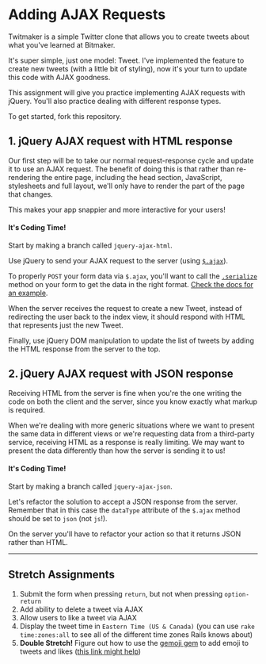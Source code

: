 # Adding AJAX Requests

Twitmaker is a simple Twitter clone that allows you to create tweets about what you've learned at Bitmaker.

It's super simple, just one model: Tweet. I've implemented the feature to create new tweets (with a little bit of styling), now it's your turn to update this code with AJAX goodness.

This assignment will give you practice implementing AJAX requests with jQuery. You'll also practice dealing with different response types.

To get started, fork this repository.


## 1. jQuery AJAX request with HTML response

Our first step will be to take our normal request-response cycle and update it to use an AJAX request. The benefit of doing this is that rather than re-rendering the entire page, including the head section, JavaScript, stylesheets and full layout, we'll only have to render the part of the page that changes.

This makes your app snappier and more interactive for your users!

#### It's Coding Time!
Start by making a branch called `jquery-ajax-html`.

Use jQuery to send your AJAX request to the server (using [`$.ajax`](http://api.jquery.com/jQuery.ajax/)).

To properly `POST` your form data via `$.ajax`, you'll want to call the [`.serialize`](http://api.jquery.com/serialize/) method on your form to get the data in the right format. [Check the docs for an example](http://api.jquery.com/serialize/).

When the server receives the request to create a new Tweet, instead of redirecting the user back to the index view, it should respond with HTML that represents just the new Tweet.

Finally, use jQuery DOM manipulation to update the list of tweets by adding the HTML response from the server to the top.


## 2. jQuery AJAX request with JSON response

Receiving HTML from the server is fine when you're the one writing the code on both the client and the server, since you know exactly what markup is required.

When we're dealing with more generic situations where we want to present the same data in different views or we're requesting data from a third-party service, receiving HTML as a response is really limiting. We may want to present the data differently than how the server is sending it to us!

#### It's Coding Time!
Start by making a branch called `jquery-ajax-json`.

Let's refactor the solution to accept a JSON response from the server. Remember that in this case the `dataType` attribute of the `$.ajax` method should be set to `json` (not `js`!).

On the server you'll have to refactor your action so that it returns JSON rather than HTML.


---

## Stretch Assignments

1. Submit the form when pressing `return`, but not when pressing `option-return`
2. Add ability to delete a tweet via AJAX
3. Allow users to like a tweet via AJAX
4. Display the tweet time in `Eastern Time (US & Canada)` (you can use `rake time:zones:all` to see all of the different time zones Rails knows about)
5. **Double Stretch!** Figure out how to use the [gemoji gem](https://github.com/github/gemoji) to add emoji to tweets and likes ([this link might help](https://www.reddit.com/r/rails/comments/38ir3m/how_exactly_do_you_add_emoji_to_a_rails_app_and/))
